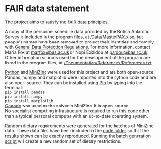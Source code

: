 <h1>FAIR data statement</h1>

The project aims to satisfy the [FAIR data principles](https://www.go-fair.org/fair-principles/).

A copy of the personnel schedule data provided by the British Antarctic Survey is included in the program files, at [/Data/MasterPAX.xlsx](https://github.com/Sophie-Turner/Antarctic-Food-Optimisation/blob/main/Data/MasterPAX.xlsx),
but people's names have been removed to protect their identities and comply with [General Data Protection Regulations](https://www.gov.uk/government/publications/guide-to-the-general-data-protection-regulation).
For more information, contact Maria Fox at marfox@bas.ac.uk or Nopi Exizidou at pardou@bas.ac.uk.
Other information sources used for the development of the program are listed in the program files, at [/Documentation/References/References.txt](https://github.com/Sophie-Turner/Antarctic-Food-Optimisation/tree/main/Documentation/References)

[Python](https://www.python.org/downloads/) and [MiniZinc](https://www.minizinc.org/) were used for this project and are both open-source. 
Pandas, numpy and matplotlib were imported into the python code and are also open-source. They can be installed using [Pip](https://pypi.org/project/pip/) by typing into the terminal:<br/>
```pip install pandas```<br/>
```pip install numpy```<br/>
```pip install matplotlib```<br/>
[Gecode](https://www.gecode.org/) was used as the solver in MiniZinc. It is open-source.<br/>
No specialist computing infrastructure is required to run this code other than a typical personal computer with an up-to-date operating system.   

Random dietary requirements were generated for the batches of MiniZinc data. These data files have been included in the [code folder](https://github.com/Sophie-Turner/Antarctic-Food-Optimisation/tree/main/Code) so that the results shown can be exactly reproduced. Running the [batch generation script](https://github.com/Sophie-Turner/Antarctic-Food-Optimisation/blob/main/Code/Batches_read_write.py) will create a new random set of dietary restrictions. 
